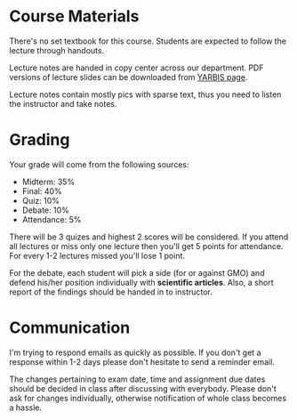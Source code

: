 # Course Materials

There's no set textbook for this course. Students are expected to follow the lecture through handouts.

Lecture notes are handed in copy center across our department. PDF versions of lecture slides can be downloaded from [YARBIS page](http://yarbis.yildiz.edu.tr/alyilmaz/course/viewCourse/id/6399).

Lecture notes contain mostly pics with sparse text, thus you need to listen the instructor and take notes.

# Grading

Your grade will come from the following sources:

* Midterm: 35%
* Final: 40%
* Quiz: 10%
* Debate: 10%
* Attendance: 5%

There will be 3 quizes and highest 2 scores will be considered. If you attend all lectures or miss only one lecture then you'll get 5 points for attendance. For every 1-2 lectures missed you'll lose 1 point.

For the debate, each student will pick a side (for or against GMO) and defend his/her position individually with **scientific articles**. Also, a short report of the findings should be handed in to instructor.

# Communication

I'm trying to respond emails as quickly as possible. If you don't get a response within 1-2 days please don't hesitate to send a reminder email.

The changes pertaining to exam date, time and assignment due dates should be decided in class after discussing with everybody. Please don't ask for changes individually, otherwise notification of whole class becomes a hassle.
